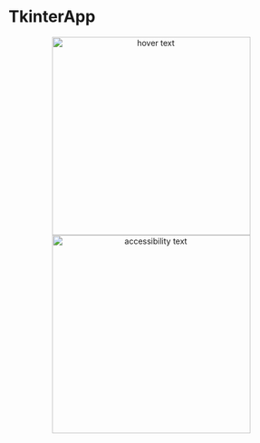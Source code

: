 # TkinterApp
<p align="center">
  <img src="your_relative_path_here" width="350" title="hover text">
  <img src="E:\images\Screen.png" width="350" alt="accessibility text">
</p>
